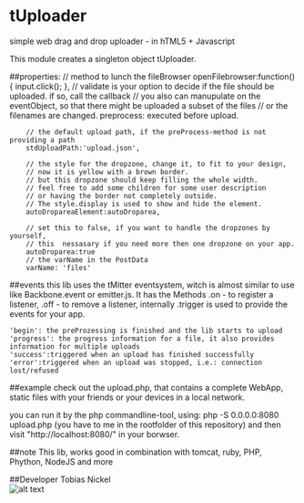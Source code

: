 # tUploader
simple web drag and drop uploader - in hTML5 + Javascript

This module creates a singleton object tUploader.

##properties:
    // method to lunch the fileBrowser
  	openFilebrowser:function(){
			input.click();
		},
		// validate is your option to decide if the file should be uploaded. if so, call the callback
		// you also can manupulate on the eventObject, so that there might be uploaded a subset of the files
		// or the filenames are changed.
		preprocess: executed before upload. 
		
		// the default upload path, if the preProcess-method is not providing a path
		stdUploadPath:'upload.json',
		
		// the style for the dropzone, change it, to fit to your design, 
		// now it is yellow with a brown border.
		// but this dropzone should keep filling the whole width. 
		// feel free to add some children for some user description 
		// or having the border not completely outside.
		// The style.display is used to show and hide the element.
		autoDropareaElement:autoDroparea,
		
		// set this to false, if you want to handle the dropzones by yourself, 
		// this  nessasary if you need more then one dropzone on your app.
		autoDroparea:true
        // the varName in the PostData
        varName: 'files'
        
##events
    this lib uses the tMitter eventsystem, witch is almost similar to use like Backbone.event or emitter.js. It has the Methods .on - to register a listener, .off - to remove a listener, internally .trigger is used to provide the events for your app.
    
    'begin': the preProzessing is finished and the lib starts to upload
    'progress': the progress information for a file, it also provides information for multiple uploads
    'success':triggered when an upload has finished successfully
    'error':triggered when an upload was stopped, i.e.: connection lost/refused
    
##example
check out the upload.php, that contains a complete WebApp, static files with your friends or your devices in a local network.
        
you can run it by the php commandline-tool, using:
    php -S 0.0.0.0:8080 upload.php
(you have to me in the rootfolder of this repository)
and then visit "http://localhost:8080/" in your borwser.
        
        
##note
This lib, works good in combination with tomcat, ruby, PHP, Phython, NodeJS and more

##Developer
Tobias Nickel  
![alt text](https://avatars1.githubusercontent.com/u/4189801?s=150) 
